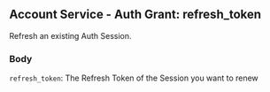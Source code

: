 ## Account Service - Auth Grant: refresh_token

Refresh an existing Auth Session.

### Body

`refresh_token`: The Refresh Token of the Session you want to renew

